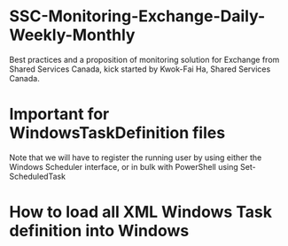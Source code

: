 # SSC-Monitoring-Exchange-Daily-Weekly-Monthly
Best practices and a proposition of monitoring solution for Exchange from Shared Services Canada, kick started by Kwok-Fai Ha, Shared Services Canada.

# Important for WindowsTaskDefinition files

Note that we will have to register the running user by using either the Windows Scheduler interface, or in bulk with PowerShell
using Set-ScheduledTask

# How to load all XML Windows Task definition into Windows

